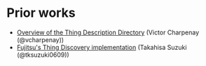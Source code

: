 # Prior works 

- [Overview of the Thing Description Directory](tdir.pdf) (Victor Charpenay (@vcharpenay))
- [Fujitsu's Thing Discovery implementation](fujitsu/README.md) (Takahisa Suzuki (@tksuzuki0609))